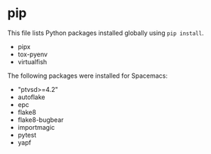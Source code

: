 # pip

This file lists Python packages installed globally using `pip install`.

- pipx
- tox-pyenv
- virtualfish

The following packages were installed for Spacemacs:

- "ptvsd>=4.2"
- autoflake 
- epc 
- flake8 
- flake8-bugbear
- importmagic 
- pytest 
- yapf 

